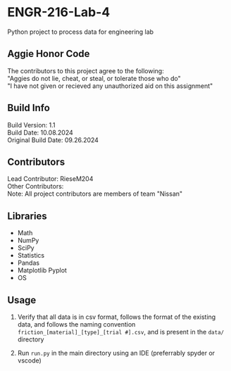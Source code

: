 # ENGR-216-Lab-4

Python project to process data for engineering lab

## Aggie Honor Code

The contributors to this project agree to the following:<br />
"Aggies do not lie, cheat, or steal, or tolerate those who do"<br />
"I have not given or recieved any unauthorized aid on this assignment"<br />

## Build Info

Build Version: 1.1<br />
Build Date: 10.08.2024<br />
Original Build Date: 09.26.2024<br />

## Contributors

Lead Contributor: RieseM204<br />
Other Contributors: <br />
Note: All project contributors are members of team "Nissan"<br />

## Libraries

- Math
- NumPy
- SciPy
- Statistics
- Pandas
- Matplotlib Pyplot
- OS

## Usage

1. Verify that all data is in csv format, follows the format of the existing data, and follows the naming convention `friction_[material]_[type]_[trial #].csv`, and is present in the `data/` directory

2. Run `run.py` in the main directory using an IDE (preferrably spyder or vscode)

